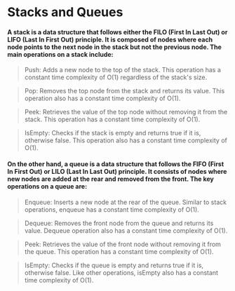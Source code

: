 # Stacks and Queues

#### A stack is a data structure that follows either the FILO (First In Last Out) or LIFO (Last In First Out) principle. It is composed of nodes where each node points to the next node in the stack but not the previous node. The main operations on a stack include:

>Push: Adds a new node to the top of the stack. This operation has a constant time complexity of O(1) regardless of the stack's size.

>Pop: Removes the top node from the stack and returns its value. This operation also has a constant time complexity of O(1).

>Peek: Retrieves the value of the top node without removing it from the stack. This operation has a constant time complexity of O(1).

>IsEmpty: Checks if the stack is empty and returns true if it is, otherwise false. This operation also has a constant time complexity of O(1).

#### On the other hand, a queue is a data structure that follows the FIFO (First In First Out) or LILO (Last In Last Out) principle. It consists of nodes where new nodes are added at the rear and removed from the front. The key operations on a queue are:

>Enqueue: Inserts a new node at the rear of the queue. Similar to stack operations, enqueue has a constant time complexity of O(1).

>Dequeue: Removes the front node from the queue and returns its value. Dequeue operation also has a constant time complexity of O(1).

>Peek: Retrieves the value of the front node without removing it from the queue. This operation has a constant time complexity of O(1).

>IsEmpty: Checks if the queue is empty and returns true if it is, otherwise false. Like other operations, isEmpty also has a constant time complexity of O(1).

